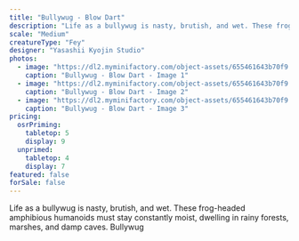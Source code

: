 ```yaml
---
title: "Bullywug - Blow Dart"
description: "Life as a bullywug is nasty, brutish, and wet. These frog-headed amphibious humanoids must stay constantly moist, dwelling in rainy forests, marshes, and damp caves. Bullywug"
scale: "Medium"
creatureType: "Fey"
designer: "Yasashii Kyojin Studio"
photos:
  - image: "https://dl2.myminifactory.com/object-assets/655461643b70f9.89941120/images/720X720-bullywug-04-ps.jpg"
    caption: "Bullywug - Blow Dart - Image 1"
  - image: "https://dl2.myminifactory.com/object-assets/655461643b70f9.89941120/images/720X720-bullywug-04-b.jpg"
    caption: "Bullywug - Blow Dart - Image 2"
  - image: "https://dl2.myminifactory.com/object-assets/655461643b70f9.89941120/images/720X720-bullywug-04-scale.jpg"
    caption: "Bullywug - Blow Dart - Image 3"
pricing:
  osrPriming:
    tabletop: 5
    display: 9
  unprimed:
    tabletop: 4
    display: 7
featured: false
forSale: false
---
```


Life as a bullywug is nasty, brutish, and wet. These frog-headed amphibious humanoids must stay constantly moist, dwelling in rainy forests, marshes, and damp caves. Bullywug